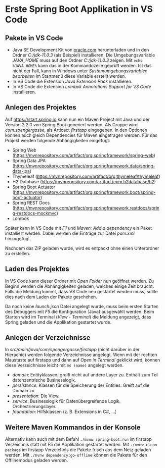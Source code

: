 # Erste Spring Boot Applikation in VS Code

## Pakete in VS Code
- Java SE Development Kit von [oracle.com](https://www.oracle.com/technetwork/java/javase/downloads/jdk13-downloads-5672538.html) herunterladen und 
  in den Ordner *C:/jdk-11.0.3* (als Beispiel) installieren. Die Umgebungsvariable *JAVA_HOME* muss 
  auf den Ordner *C:/jdk-11.0.3* zeigen. Mit `echo %JAVA_HOME%` kann das in der Kommandozeile
  geprüft werden. Ist das nicht der Fall, kann in Windows unter *Systemumgebungsvariablen bearbeiten* im
  Startmenü diese Variable erstellt werden.
- In VS Code die Extension *Java Extension Pack* installieren.
- In VS Code die Extension *Lombok Annotations Support for VS Code* installieren.

## Anlegen des Projektes
Auf https://start.spring.io kann nun ein Maven Project mit Java und der Version 2.2.0 von Spring Boot
generiert werden. Als Gruppe wird *com.spengergasse*, als Articact *firstapp* eingegeben. In den 
Optionen können auch gleich Dependencies für Maven eingetragen werden. Für das Projekt werden 
folgende Abhängigkeiten eingefügt:
- Spring Web               (https://mvnrepository.com/artifact/org.springframework/spring-web)
- Spring Data JPA          (https://mvnrepository.com/artifact/org.springframework.data/spring-data-jpa)
- Thymeleaf                (https://mvnrepository.com/artifact/org.thymeleaf/thymeleaf)
- H2 Database              (https://mvnrepository.com/artifact/com.h2database/h2)
- Spring Boot Actuator     (https://mvnrepository.com/artifact/org.springframework.boot/spring-boot-actuator)
- Spring REST Docs         (https://mvnrepository.com/artifact/org.springframework.restdocs/spring-restdocs-mockmvc)
- Lombok

Später kann in VS Code mit *F1* und *Maven: Add a dependency* ein Paket installiert werden. Dabei werden
die Einträge zur Datei *pom.xml* hinzugefügt.

Nachdem das ZIP geladen wurde, wird es entpackt ohne einen Unterordner zu erstellen.

## Laden des Projektes
In VS Code kann dieser Ordner mit *Open Folder* nun geöffnet werden. Zu Beginn werden die 
Abhängigkeiten geladen, welches einige Zeit braucht. Falls die Meldung kommt, dass
VS Code neu gestartet werden muss, sollte dies nach dem Laden der Pakete geschehen.

Da noch keine *launch.json* Datei angelegt wurde, muss beim ersten Starten des Debuggers mit *F5* 
die Konfiguration (Java) ausgewählt werden. Beim Starten wird im Terminal (*View* - *Terminal*) die Meldung 
angezeigt, dass Spring geladen und die Applikation gestartet wurde.

## Anlegen der Verzeichnisse
In *src/main/java/com/spengergasse/firstapp* (nicht darüber in der Hierachie) werden folgende Verzeichnisse angelegt.
Wenn mit der rechten Maustaste auf firstapp und dann auf *Open in Terminal* geklickt wird, können diese
Verzeichnisse leicht mit `md (name)` angelegt werden.
- *domain*: Entityklassen, greift nicht auf andere Layer zu. Enthält zum Teil datenzentrische Businesslogik.
- *persistence*: Klassen für die Speicherung der Entities. Greift auf die Domain zu.
- *presentation*: Die View.
- *service*: Businesslogik für Datenübergreifende Logik. Orchestrierungslayer.
- *foundation*: Hilfsklassen (z. B. Extensions in C#, ...)

## Weitere Maven Kommandos in der Konsole
Alternativ kann auch mit dem Befahl `./mvnw spring-boot:run` im firstapp Verzeichnis  statt mit F5 
die Applikation gestartet werden. 
Mit `./mvnw clean package` im firstapp Verzeichnis die Pakete frisch aus dem Netz geladen werden. 
Mit `./mvnw dependency:go-offline` können die Pakete für den Offlinemodus geladen werden.
